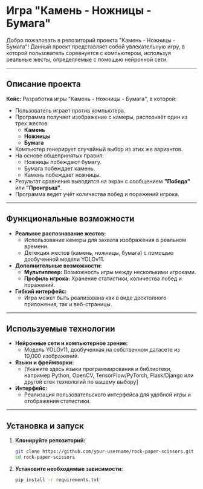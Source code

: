 # Игра "Камень - Ножницы - Бумага"

Добро пожаловать в репозиторий проекта "Камень - Ножницы - Бумага"! Данный проект представляет собой увлекательную игру, в которой пользователь соревнуется с компьютером, используя реальные жесты, определяемые с помощью нейронной сети.

---

## Описание проекта

**Кейс:** Разработка игры "Камень - Ножницы - Бумага", в которой:
- Пользователь играет против компьютера.
- Программа получает изображение с камеры, распознаёт один из трех жестов:
  - **Камень**
  - **Ножницы**
  - **Бумага**
- Компьютер генерирует случайный выбор из этих же вариантов.
- На основе общепринятых правил:
  - Ножницы побеждают бумагу.
  - Бумага побеждает камень.
  - Камень побеждает ножницы.
- Результат сравнения выводится на экран с сообщением **"Победа"** или **"Проигрыш"**.
- Программа ведет учёт количества побед и поражений игрока.

---

## Функциональные возможности

- **Реальное распознавание жестов:** 
  - Использование камеры для захвата изображения в реальном времени.
  - Детекция жестов (камень, ножницы, бумага) с помощью дообученной модели YOLOv11.
- **Дополнительные возможности:**
  - **Мультиплеер:** Возможность игры между несколькими игроками.
  - **Профиль игрока:** Хранение статистики, количества побед и поражений.
- **Гибкий интерфейс:**
  - Игра может быть реализована как в виде десктопного приложения, так и веб-страницы.

---

## Используемые технологии

- **Нейронные сети и компьютерное зрение:**
  - Модель YOLOv11, дообученная на собственном датасете из 10,000 изображений.
- **Языки и фреймворки:**
  - [Укажите здесь языки программирования и библиотеки, например Python, OpenCV, TensorFlow/PyTorch, Flask/Django или другой стек технологий по вашему выбору]
- **Интерфейс:**
  - Реализация пользовательского интерфейса для удобной игры и отображения статистики.

---

## Установка и запуск

1. **Клонируйте репозиторий:**

   ```bash
   git clone https://github.com/your-username/rock-paper-scissors.git
   cd rock-paper-scissors

2. **Установите необходимые зависимости:**
    ```bash
    pip install -r requirements.txt